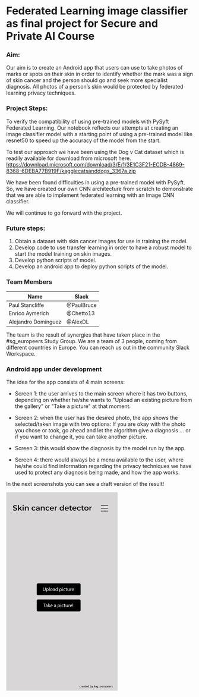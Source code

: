 # Federated Learning image classifier as final project for Secure and Private AI Course

### Aim:   
Our aim is to create an Android app that users can use to take photos of marks or spots on their skin in order to identify whether the mark was a sign of skin cancer and the person should go and seek more specialist diagnosis. All photos of a person’s skin would be protected by federated learning privacy techniques.

### Project Steps:   
To verify the compatibility of using pre-trained models with PySyft Federated Learning. Our notebook reflects our attempts at creating an image classifier model with a starting point of using a pre-trained model like resnet50 to speed up the accuracy of the model from the start.

To test our approach we have been using the Dog v Cat dataset which is readily available for download from microsoft here.
https://download.microsoft.com/download/3/E/1/3E1C3F21-ECDB-4869-8368-6DEBA77B919F/kagglecatsanddogs_3367a.zip

We have been found difficulties in using a pre-trained model with PySyft. So, we have created our own CNN architecture from scratch to demonstrate that we are able to implement federated learning with an Image CNN classifier.

We will continue to go forward with the project.

### Future steps:   
1. Obtain a dataset with skin cancer images for use in training the model.
2. Develop code to use transfer learning in order to have a robust model to start the model training on skin images.
3. Develop python scripts of model.
4. Develop an android app to deploy python scripts of the model.

### Team Members

| Name | Slack |
| ------ | ------ |
| Paul Stancliffe       | @PaulBruce |
| Enrico Aymerich       | @Chetto13  |
| Alejandro Domínguez   | @AlexDL    |

The team is the result of synergies that have taken place in the #sg_europeers Study Group. We are a team of 3 people, coming from different countries in Europe. You can reach us out in the community Slack Workspace.

### Android app under development
The idea for the app consists of 4 main screens:

- Screen 1: the user arrives to the main screen where it has two buttons, depending on whether he/she wants to "Upload an existing picture from the gallery" or "Take a picture" at that moment.

- Screen 2: when the user has the desired photo, the app shows the selected/taken image with two options: If you are okay with the photo you chose or took, go ahead and let the algorithm give a diagnosis ... or if you want to change it, you can take another picture.

- Screen 3: this would show the diagnosis by the model run by the app.

- Screen 4: there would always be a menu available to the user, where he/she could find information regarding the privacy techniques we have used to protect any diagnosis being made, and how the app works.

In the next screenshots you can see a draft version of the result!    

<img src="screenshot1.jpg" width="300" />

